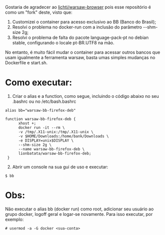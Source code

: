 Gostaria de agradecer ao [lichti/warsaw-browser](https://hub.docker.com/r/lichti/warsaw-browser/) pois esse repositório é como um "fork" deste, visto que:

1) Customizei o container para acesso exclusivo ao BB (Banco do Brasil);
2) Resolvi o problema no docker-run com a inclusão do parâmetro --shm-size 2g;
3) Resolvi o problema de falta do pacote language-pack-pt no debian stable, configurando o locale pt-BR.UTF8 na mão.

No entanto, é muito fácil mudar o container para acessar outros bancos que usam igualmente a ferramenta warsaw, basta umas simples mudanças no Dockerfile e start.sh.

# Como executar:

1. Criar o alias e a function, como segue, incluindo o código abaixo no seu .bashrc ou no /etc/bash.bashrc

```shell
alias bb="warsaw-bb-firefox-deb"
     
function warsaw-bb-firefox-deb {
      xhost +;
      docker run -it --rm \
      -v /tmp/.X11-unix:/tmp/.X11-unix \
      -v $HOME/Downloads:/home/bank/Downloads \
      -e DISPLAY=unix$DISPLAY \
      --shm-size 2g \
      --name warsaw-bb-firefox-deb \
      lionbatata/warsaw-bb-firefox-deb;
 }
 ```
     
2. Abrir um console na sua gui de uso e executar:

`$ bb`

# Obs:

Não executar o alias bb (docker run) como root, adicionar seu usuário ao grupo docker, logoff geral e logar-se novamente. Para isso executar, por exemplo:
  
`# usermod -a -G docker <sua-conta>`
    
